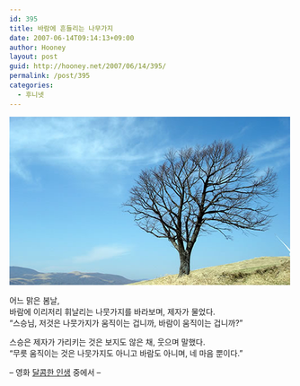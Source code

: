 ```yaml
---
id: 395
title: 바람에 흔들리는 나무가지
date: 2007-06-14T09:14:13+09:00
author: Hooney
layout: post
guid: http://hooney.net/2007/06/14/395/
permalink: /post/395
categories:
  - 후니넷
---
```

[![바람에 흔들리는 나무](/wp-content/uploads/2007/06/baram.jpg)](/wp-content/uploads/2007/06/baram.jpg "바람에 흔들리는 나무")

어느 맑은 봄날,  
바람에 이리저리 휘날리는 나뭇가지를 바라보며, 제자가 물었다.  
&#8220;스승님, 저것은 나뭇가지가 움직이는 겁니까, 바람이 움직이는 겁니까?&#8221;

스승은 제자가 가리키는 것은 보지도 않은 채, 웃으며 말했다.  
&#8220;무릇 움직이는 것은 나뭇가지도 아니고 바람도 아니며, 네 마음 뿐이다.&#8221;

&#8211; 영화 [달콤한 인생](http://movie.daum.net/movieInfo?mkey=40264) 중에서 &#8211;